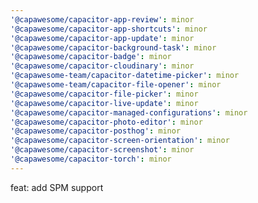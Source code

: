 ```yaml
---
'@capawesome/capacitor-app-review': minor
'@capawesome/capacitor-app-shortcuts': minor
'@capawesome/capacitor-app-update': minor
'@capawesome/capacitor-background-task': minor
'@capawesome/capacitor-badge': minor
'@capawesome/capacitor-cloudinary': minor
'@capawesome-team/capacitor-datetime-picker': minor
'@capawesome-team/capacitor-file-opener': minor
'@capawesome/capacitor-file-picker': minor
'@capawesome/capacitor-live-update': minor
'@capawesome/capacitor-managed-configurations': minor
'@capawesome/capacitor-photo-editor': minor
'@capawesome/capacitor-posthog': minor
'@capawesome/capacitor-screen-orientation': minor
'@capawesome/capacitor-screenshot': minor
'@capawesome/capacitor-torch': minor
---
```


feat: add SPM support
